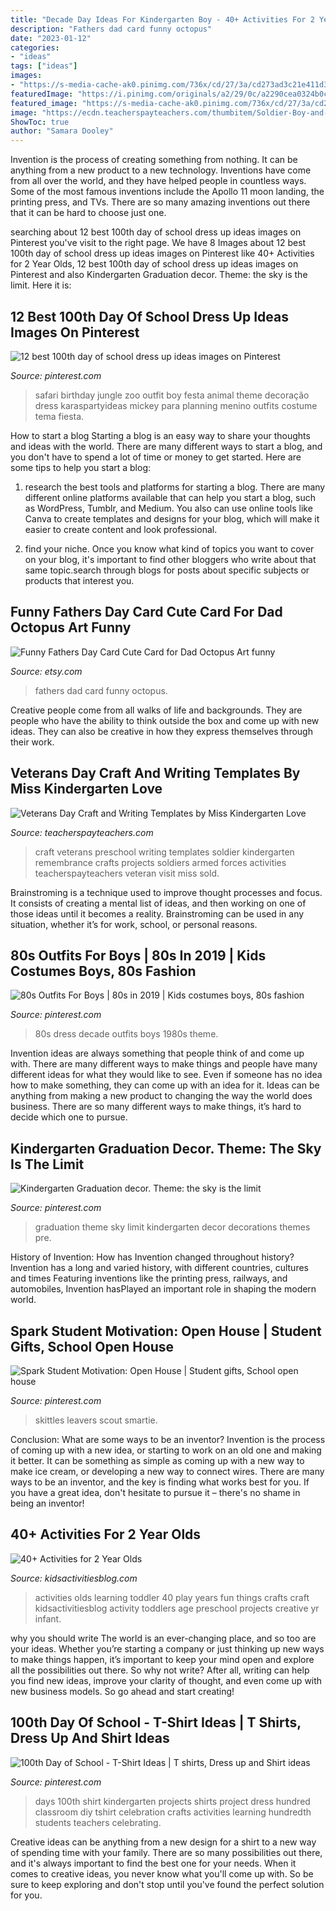 ```yaml
---
title: "Decade Day Ideas For Kindergarten Boy - 40+ Activities For 2 Year Olds"
description: "Fathers dad card funny octopus"
date: "2023-01-12"
categories:
- "ideas"
tags: ["ideas"]
images:
- "https://s-media-cache-ak0.pinimg.com/736x/cd/27/3a/cd273ad3c21e411d35ec963c86870411.jpg"
featuredImage: "https://i.pinimg.com/originals/a2/29/0c/a2290cea0324b0cf7e254d8a33bfd140.jpg"
featured_image: "https://s-media-cache-ak0.pinimg.com/736x/cd/27/3a/cd273ad3c21e411d35ec963c86870411.jpg"
image: "https://ecdn.teacherspayteachers.com/thumbitem/Soldier-Boy-and-Girl-Craft-and-Writing-Templates-1521024938/original-392570-2.jpg"
ShowToc: true
author: "Samara Dooley"
---
```



Invention is the process of creating something from nothing. It can be anything from a new product to a new technology. Inventions have come from all over the world, and they have helped people in countless ways. Some of the most famous inventions include the Apollo 11 moon landing, the printing press, and TVs. There are so many amazing inventions out there that it can be hard to choose just one.

	

		
searching about 12 best 100th day of school dress up ideas images on Pinterest you've visit to the right page. We have 8 Images about 12 best 100th day of school dress up ideas images on Pinterest like 40+ Activities for 2 Year Olds, 12 best 100th day of school dress up ideas images on Pinterest and also Kindergarten Graduation decor. Theme: the sky is the limit. Here it is:
		
    
## 12 Best 100th Day Of School Dress Up Ideas Images On Pinterest

<img loading=lazy src="https://i.pinimg.com/736x/1e/1e/ad/1e1ead6189474ffba06c10aff0489aa7--safari-jungle-safari-theme.jpg" onerror="this.onerror=null;this.src='https://tse3.mm.bing.net/th?id=OIP.1BQe5PuBRme-A3tpp2i4yAHaLH&amp;pid=15.1';" alt="12 best 100th day of school dress up ideas images on Pinterest">

_Source: pinterest.com_

>safari birthday jungle zoo outfit boy festa animal theme decoração dress karaspartyideas mickey para planning menino outfits costume tema fiesta. 

	

How to start a blog
Starting a blog is an easy way to share your thoughts and ideas with the world. There are many different ways to start a blog, and you don't have to spend a lot of time or money to get started. Here are some tips to help you start a blog: 
1. research the best tools and platforms for starting a blog. There are many different online platforms available that can help you start a blog, such as WordPress, Tumblr, and Medium. You also can use online tools like Canva to create templates and designs for your blog, which will make it easier to create content and look professional. 

2. find your niche. Once you know what kind of topics you want to cover on your blog, it's important to find other bloggers who write about that same topic.search through blogs for posts about specific subjects or products that interest you.

    
## Funny Fathers Day Card Cute Card For Dad Octopus Art Funny

<img loading=lazy src="https://img1.etsystatic.com/067/0/9522042/il_570xN.773102797_cwq2.jpg" onerror="this.onerror=null;this.src='https://tse3.mm.bing.net/th?id=OIP.mJ2ALA3B5ATJJU1mu4MwBgHaE8&amp;pid=15.1';" alt="Funny Fathers Day Card Cute Card for Dad Octopus Art funny">

_Source: etsy.com_

>fathers dad card funny octopus. 

	

Creative people come from all walks of life and backgrounds. They are people who have the ability to think outside the box and come up with new ideas. They can also be creative in how they express themselves through their work.

    
## Veterans Day Craft And Writing Templates By Miss Kindergarten Love

<img loading=lazy src="https://ecdn.teacherspayteachers.com/thumbitem/Soldier-Boy-and-Girl-Craft-and-Writing-Templates-1521024938/original-392570-2.jpg" onerror="this.onerror=null;this.src='https://tse3.mm.bing.net/th?id=OIP.f2EDkPA9i-tXSat49dv2OgAAAA&amp;pid=15.1';" alt="Veterans Day Craft and Writing Templates by Miss Kindergarten Love">

_Source: teacherspayteachers.com_

>craft veterans preschool writing templates soldier kindergarten remembrance crafts projects soldiers armed forces activities teacherspayteachers veteran visit miss sold. 

	

Brainstroming is a technique used to improve thought processes and focus. It consists of creating a mental list of ideas, and then working on one of those ideas until it becomes a reality. Brainstroming can be used in any situation, whether it’s for work, school, or personal reasons.

    
## 80s Outfits For Boys | 80s In 2019 | Kids Costumes Boys, 80s Fashion

<img loading=lazy src="https://i.pinimg.com/236x/64/e5/d5/64e5d5aaf51186bcc19665d833e4cb62.jpg?nii=t" onerror="this.onerror=null;this.src='https://tse1.mm.bing.net/th?id=OIP.DYX7X3r8V2kW05xwgGaW3wAAAA&amp;pid=15.1';" alt="80s Outfits For Boys | 80s in 2019 | Kids costumes boys, 80s fashion">

_Source: pinterest.com_

>80s dress decade outfits boys 1980s theme. 

	

Invention ideas are always something that people think of and come up with. There are many different ways to make things and people have many different ideas for what they would like to see. Even if someone has no idea how to make something, they can come up with an idea for it. Ideas can be anything from making a new product to changing the way the world does business. There are so many different ways to make things, it’s hard to decide which one to pursue.

    
## Kindergarten Graduation Decor. Theme: The Sky Is The Limit

<img loading=lazy src="https://i.pinimg.com/736x/63/7e/15/637e15f852a515e4c3181568f849e637--graduation-theme-kindergarten-graduation.jpg" onerror="this.onerror=null;this.src='https://tse1.mm.bing.net/th?id=OIP.x2zHKHWT9Gz9QLi7CYLvPAHaHa&amp;pid=15.1';" alt="Kindergarten Graduation decor. Theme: the sky is the limit">

_Source: pinterest.com_

>graduation theme sky limit kindergarten decor decorations themes pre. 

	

History of Invention: How has Invention changed throughout history?
Invention has a long and varied history, with different countries, cultures and times Featuring inventions like the printing press, railways, and automobiles, Invention hasPlayed an important role in shaping the modern world.

    
## Spark Student Motivation: Open House | Student Gifts, School Open House

<img loading=lazy src="https://i.pinimg.com/originals/a2/29/0c/a2290cea0324b0cf7e254d8a33bfd140.jpg" onerror="this.onerror=null;this.src='https://tse3.mm.bing.net/th?id=OIP.eQBuXEYclsFWJUg9krDktQHaLG&amp;pid=15.1';" alt="Spark Student Motivation: Open House | Student gifts, School open house">

_Source: pinterest.com_

>skittles leavers scout smartie. 

	

Conclusion: What are some ways to be an inventor?
Invention is the process of coming up with a new idea, or starting to work on an old one and making it better. It can be something as simple as coming up with a new way to make ice cream, or developing a new way to connect wires. There are many ways to be an inventor, and the key is finding what works best for you. If you have a great idea, don't hesitate to pursue it – there's no shame in being an inventor!

    
## 40+ Activities For 2 Year Olds

<img loading=lazy src="https://kidsactivitiesblog.com/wp-content/uploads/2013/03/40-activities-for-2-year-olds-feature.jpg" onerror="this.onerror=null;this.src='https://tse2.mm.bing.net/th?id=OIP.WiYAYcwWiRT1xdgAYQWJPQHaLG&amp;pid=15.1';" alt="40+ Activities for 2 Year Olds">

_Source: kidsactivitiesblog.com_

>activities olds learning toddler 40 play years fun things crafts craft kidsactivitiesblog activity toddlers age preschool projects creative yr infant. 

	

why you should write
The world is an ever-changing place, and so too are your ideas. Whether you’re starting a company or just thinking up new ways to make things happen, it’s important to keep your mind open and explore all the possibilities out there. So why not write? After all, writing can help you find new ideas, improve your clarity of thought, and even come up with new business models. So go ahead and start creating!

    
## 100th Day Of School - T-Shirt Ideas | T Shirts, Dress Up And Shirt Ideas

<img loading=lazy src="https://s-media-cache-ak0.pinimg.com/736x/cd/27/3a/cd273ad3c21e411d35ec963c86870411.jpg" onerror="this.onerror=null;this.src='https://tse4.mm.bing.net/th?id=OIP.G_E73KKdU4usGqkuvSpCbAHaM9&amp;pid=15.1';" alt="100th Day of School - T-Shirt Ideas | T shirts, Dress up and Shirt ideas">

_Source: pinterest.com_

>days 100th shirt kindergarten projects shirts project dress hundred classroom diy tshirt celebration crafts activities learning hundredth students teachers celebrating. 

	

Creative ideas can be anything from a new design for a shirt to a new way of spending time with your family. There are so many possibilities out there, and it's always important to find the best one for your needs. When it comes to creative ideas, you never know what you'll come up with. So be sure to keep exploring and don't stop until you've found the perfect solution for you.

